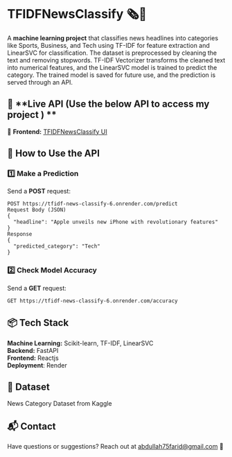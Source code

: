 # **TFIDFNewsClassify 🗞️🤖**  

A **machine learning project** that classifies news headlines into categories like Sports, Business, and Tech using TF-IDF for feature extraction and LinearSVC for classification. The dataset is preprocessed by cleaning the text and removing stopwords. TF-IDF Vectorizer transforms the cleaned text into numerical features, and the LinearSVC model is trained to predict the category. The trained model is saved for future use, and the prediction is served through an API.

  

## 🚀 **Live API (Use the below API to access my project ) ** 
🔹 **Frontend:** [TFIDFNewsClassify UI](https://tfidf-news-classify.onrender.com)  
 

## 📌 **How to Use the API**  

### **1️⃣ Make a Prediction**  
Send a **POST** request:  
```http
POST https://tfidf-news-classify-6.onrender.com/predict
Request Body (JSON)
{
  "headline": "Apple unveils new iPhone with revolutionary features"
}
Response
{
  "predicted_category": "Tech"
}
```
### **2️⃣ Check Model Accuracy**  
Send a **GET** request:
```http
GET https://tfidf-news-classify-6.onrender.com/accuracy
```
## **📦 Tech Stack**
**Machine Learning:** Scikit-learn, TF-IDF, LinearSVC  
**Backend:** FastAPI  
**Frontend:** Reactjs  
**Deployment**: Render  
## **🔗 Dataset**
News Category Dataset from Kaggle
## **📬 Contact**
Have questions or suggestions? Reach out at abdullah75farid@gmail.com 🚀

